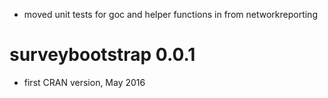 
* moved unit tests for goc and helper functions in from networkreporting

# surveybootstrap 0.0.1

* first CRAN version, May 2016
